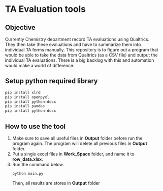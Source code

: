 # TA Evaluation tools

## Objective
Currently Chemistry department record TA evaluations using Qualtrics. 
They then take these evaluations and have to summarize them into
individual TA forms manually. This repository is to figure out
a program that would be able to take the data from Qualtrics 
(as a CSV file) and output the individual TA evaluations. There is
a big backlog with this and automation would make a world of difference.


## Setup python required library
```bash
pip install xlrd
pip install openpyxl
pip install python-docx
pip install pandas
pip install python-docx
```

## How to use the tool
1. Make sure to save all useful files in **Output** folder before
   run the program again. The program will delete all previous files
   in **Output** folder.
1. Put a single excel files in **Work_Space** folder, and name it to **row_data.xlsx**.
2. Run the command below.
    ```bash
    python main.py
    ```
   Then, all results are stores in **Output** folder
